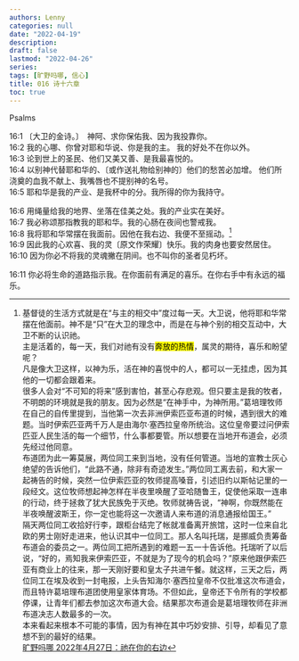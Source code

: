 ```yaml
---
authors: Lenny
categories: null
date: "2022-04-19"
description: 
draft: false
lastmod: "2022-04-26"
series: 
tags: [旷野吗哪, 信心]
title: 016 诗十六章
toc: true
---
```

Psalms
<!--more-->

16:1 〔大卫的金诗。〕　神阿、求你保佑我、因为我投靠你。  
16:2 我的心哪、你曾对耶和华说、你是我的主。  我的好处不在你以外。  
16:3 论到世上的圣民、他们又美又善、是我最喜悦的。  
16:4 以别神代替耶和华的、〔或作送礼物给别神的〕他们的愁苦必加增。  他们所浇奠的血我不献上、我嘴唇也不提别神的名号。  
16:5 耶和华是我的产业、是我杯中的分。我所得的你为我持守。  

16:6 用绳量给我的地界、坐落在佳美之处。我的产业实在美好。  
16:7 我必称颂那指教我的耶和华。我的心肠在夜间也警戒我。  
16:8 我将耶和华常摆在我面前。因他在我右边、我便不至摇动。[^1]  
16:9 因此我的心欢喜、我的灵〔原文作荣耀〕快乐。我的肉身也要安然居住。  
16:10 因为你必不将我的灵魂撇在阴间。也不叫你的圣者见朽坏。  

16:11 你必将生命的道路指示我。在你面前有满足的喜乐。在你右手中有永远的福乐。   

[^1]: 基督徒的生活方式就是在“与主的相交中”度过每一天。大卫说，他将耶和华常摆在他面前。神不是“只”在大卫的理念中，而是在与神个别的相交互动中，大卫不断的认识祂。  
主是活着的，每一天，我们对祂有没有<mark>奔放的热情</mark>，属灵的期待，喜乐和盼望呢？  
凡是像大卫这样，以神为乐，活在神的喜悦中的人，都可以一无挂虑，因为其他的一切都会跟着来。  
很多人会对“不可知的将来”感到害怕，甚至心存悲观。但只要主是我的牧者，不明朗的环境就是我的朋友。因为必然是“在神手中，为神所用。”葛培理牧师在自己的自传里提到，当他第一次去非洲伊索匹亚布道的时候，遇到很大的难题。当时伊索匹亚两千万人是由海尔‧塞西拉皇帝所统治。这位皇帝要过问伊索匹亚人民生活的每一个细节，什么事都要管。所以想要在当地开布道会，必须先经过他同意。  
布道团为此一筹莫展，两位同工来到当地，没有任何管道。当地的宣教士灰心绝望的告诉他们，“此路不通，除非有奇迹发生。”两位同工离去前，和大家一起祷告的时候，突然一位伊索匹亚的牧师提高嗓音，引述旧约以斯帖记里的一段经文。这位牧师想起神怎样在半夜里唤醒了亚哈随鲁王，促使他采取一连串的行动，终于拯救了犹大民族免于灭绝。牧师就祷告说，“神啊，你既然能在半夜唤醒波斯王，你一定也能将这一次邀请人来布道的消息通报给国王。”  
隔天两位同工收拾好行李，跟柜台结完了帐就准备离开旅馆，这时一位来自北欧的男士刚好走进来，他认识其中一位同工。那人名叫托瑞，是挪威负责筹备布道会的委员之一。两位同工把所遇到的难题一五一十告诉他。托瑞听了以后说，“好的，焉知我来伊索匹亚，不就是为了现今的机会吗？”原来他跟伊索匹亚有商业上的往来，那一天刚好要和皇太子共进午餐。就这样，三天之后，两位同工在埃及收到一封电报，上头告知海尔‧塞西拉皇帝不仅批准这次布道会，而且特许葛培理布道团使用皇家体育场。不但如此，皇帝还下令所有的学校都停课，让青年们都去参加这次布道大会。结果那次布道会是葛培理牧师在非洲布道决志人数最多的一次。  
本来看起来根本不可能的事情，因为有神在其中巧妙安排、引导，却看见了意想不到的最好的结果。  
[旷野吗哪 2022年4月27日：祂在你的右边](https://r.729ly.net/devotionals/devotionals-mw/devotionals-mw-mw220427)
